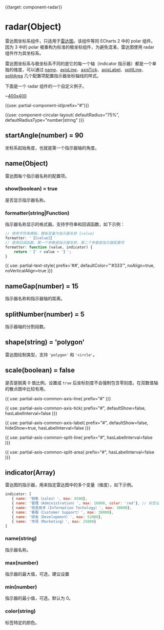 {{target: component-radar}}

# radar(Object)

雷达图坐标系组件，只适用于[雷达图](~series-radar)。该组件等同 ECharts 2 中的 polar 组件。因为 3 中的 polar 被重构为标准的极坐标组件，为避免混淆，雷达图使用 radar 组件作为其坐标系。

雷达图坐标系与极坐标系不同的是它的每一个轴（indicator 指示器）都是一个单独的维度，可以通过 [name](~radar.name)、[axisLine](~radar.axisLine)、[axisTick](~radar.axisTick)、[axisLabel](~radar.axisLabel)、[splitLine](~radar.splitLine)、 [splitArea](~radar.splitArea) 几个配置项配置指示器坐标轴线的样式。


下面是一个 radar 组件的一个自定义例子。

~[400x400](${galleryViewPath}doc-example/radar&edit=1&reset=1)

{{use: partial-component-id(prefix="#")}}

{{use: component-circular-layout(
    defaultRadius="75%",
    defaultRadiusType="number|string"
)}}

## startAngle(number) = 90

坐标系起始角度，也就是第一个指示器轴的角度。

## name(Object)

雷达图每个指示器名称的配置项。

### show(boolean) = true

是否显示指示器名称。

### formatter(string|Function)

指示器名称显示的格式器。支持字符串和回调函数，如下示例：

```js
// 使用字符串模板，模板变量为指示器名称 {value}
formatter: '【{value}】'
// 使用回调函数，第一个参数是指示器名称，第二个参数是指示器配置项
formatter: function (value, indicator) {
    return '【' + value + '】';
}
```

{{ use: partial-text-style(
    prefix='##',
    defaultColor="'#333'",
    noAlign=true,
    noVerticalAlign=true
)}}

## nameGap(number) = 15

指示器名称和指示器轴的距离。

## splitNumber(number) = 5

指示器轴的分割段数。

## shape(string) = 'polygon'

雷达图绘制类型，支持 `'polygon'` 和 `'circle'`。

## scale(boolean) = false

是否是脱离 0 值比例。设置成 `true` 后坐标刻度不会强制包含零刻度。在双数值轴的散点图中比较有用。

{{ use: partial-axis-common-axis-line(
    prefix="#"
)}}

{{ use: partial-axis-common-axis-tick(
    prefix="#",
    defaultShow=false,
    hasLabelInterval=false
)}}

{{ use: partial-axis-common-axis-label(
    prefix="#",
    defaultShow=false,
    hideShow=true,
    hasLabelInterval=false
)}}

{{ use: partial-axis-common-split-line(
    prefix="#",
    hasLabelInterval=false
)}}

{{ use: partial-axis-common-split-area(
    prefix="#",
    hasLabelInterval=false
)}}

## indicator(Array)

雷达图的指示器，用来指定雷达图中的多个变量（维度），如下示例。

```js
indicator: [
   { name: '销售（sales）', max: 6500},
   { name: '管理（Administration）', max: 16000, color: 'red'}, // 标签设置为红色
   { name: '信息技术（Information Techology）', max: 30000},
   { name: '客服（Customer Support）', max: 38000},
   { name: '研发（Development）', max: 52000},
   { name: '市场（Marketing）', max: 25000}
]
```

### name(string)

指示器名称。

### max(number)

指示器的最大值，可选，建议设置

### min(number)

指示器的最小值，可选，默认为 0。

### color(string)

标签特定的颜色。